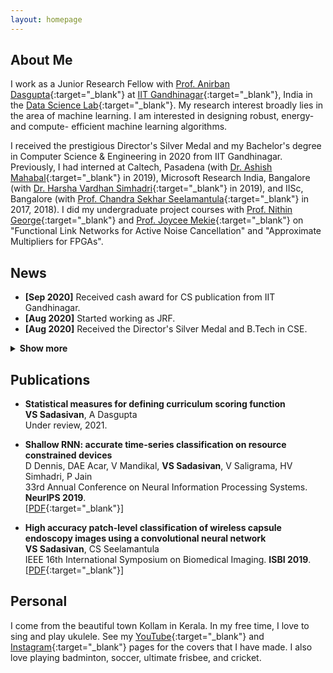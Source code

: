 ```yaml
---
layout: homepage
---
```


## About Me

I work as a Junior Research Fellow with [Prof. Anirban Dasgupta](https://labs.iitgn.ac.in/datascience/anirban-dasgupta/){:target="_blank"} at [IIT Gandhinagar](https://www.iitgn.ac.in/){:target="_blank"}, India in the [Data Science Lab](https://labs.iitgn.ac.in/datascience/){:target="_blank"}. My research interest broadly lies in the area of machine learning. I am interested in designing robust, energy- and compute- efficient machine learning algorithms. 

I received the prestigious Director's Silver Medal and my Bachelor's degree in Computer Science & Engineering in 2020 from IIT Gandhinagar. Previously, I had interned at Caltech, Pasadena (with [Dr. Ashish Mahabal](https://sites.astro.caltech.edu/~aam/){:target="_blank"} in 2019), Microsoft Research India, Bangalore (with [Dr. Harsha Vardhan Simhadri](http://harsha-simhadri.org/){:target="_blank"} in 2019), and IISc, Bangalore (with [Prof. Chandra Sekhar Seelamantula](https://sites.google.com/site/chandrasekharseelamantula/){:target="_blank"} in 2017, 2018). I did my undergraduate project courses with [Prof. Nithin George](https://sites.google.com/iitgn.ac.in/nvg/){:target="_blank"} and [Prof. Joycee Mekie](http://joycee.people.iitgn.ac.in/){:target="_blank"} on "Functional Link Networks for Active Noise Cancellation" and "Approximate Multipliers for FPGAs".

## News

- **[Sep 2020]** Received cash award for CS publication from IIT Gandhinagar.
- **[Aug 2020]** Started working as JRF.
- **[Aug 2020]** Received the Director's Silver Medal and B.Tech in CSE.
<details>
<summary> <b> Show more </b> </summary>
<p>
<ul>
  <li><b>[Sep 2019]</b> Special mention for poster at UGRC 2019 at IIT Gandhinagar for work at Caltech.</li>
<li><b>[Sep 2019]</b> Work at MSR accepted at NeurIPS 2019.</li>
<li><b>[May 2019]</b> Started working as undergraduate research fellow at Caltech.</li>
<li><b>[Feb 2019]</b> Work at IISc accepted at IEEE ISBI 2019.</li>
<li><b>[Jan 2019]</b> Started working as research intern at MSR India.</li>
<li><b>[Nov 2018]</b> Received Caltech's SURF for summer 2019.</li>
<li><b>[May 2017]</b> Started working as research intern at IISc Bangalore.</li>
  </ul>
</p>
</details><p/>

## Publications

- **Statistical measures for defining curriculum scoring function**
  <br>
  **VS Sadasivan**, A Dasgupta
  <br>
  Under review, 2021.
  <br>
  
- **Shallow RNN: accurate time-series classification on resource constrained devices**
  <br>
  D Dennis, DAE Acar, V Mandikal, **VS Sadasivan**, V Saligrama, HV Simhadri, P Jain
  <br>
  33rd Annual Conference on Neural Information Processing Systems. **NeurIPS 2019**.
  <br>
  [[PDF](http://papers.nips.cc/paper/9451-shallow-rnn-accurate-time-series-classification-on-resource-constrained-devices.pdf){:target="_blank"}]

- **High accuracy patch-level classification of wireless capsule endoscopy images using a convolutional neural network**
  <br>
  **VS Sadasivan**, CS Seelamantula
  <br>
  IEEE 16th International Symposium on Biomedical Imaging. **ISBI 2019**.
  <br>
  [[PDF](https://ieeexplore.ieee.org/abstract/document/8759324/){:target="_blank"}]

## Personal

I come from the beautiful town Kollam in Kerala. In my free time, I love to sing and play ukulele. See my [YouTube](https://www.youtube.com/channel/UCqtXUoA6m6mDXuoHyMy31PQ){:target="_blank"} and [Instagram](https://www.instagram.com/vinusankars/){:target="_blank"} pages for the covers that I have made. I also love playing badminton, soccer, ultimate frisbee, and cricket. 
